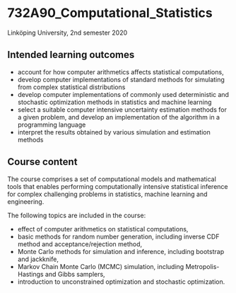 # 732A90_Computational_Statistics
Linköping University, 2nd semester 2020

## Intended learning outcomes

- account for how computer arithmetics affects statistical computations,
- develop computer implementations of standard methods for simulating from complex statistical distributions
- develop computer implementations of commonly used deterministic and stochastic optimization methods in statistics and machine learning
- select a suitable computer intensive uncertainty estimation methods for a given problem, and develop an implementation of the algorithm in a programming language
- interpret the results obtained by various simulation and estimation methods

## Course content

The course comprises a set of computational models and mathematical tools that enables performing computationally 
intensive statistical inference for complex challenging problems in statistics, machine learning and engineering.
 
The following topics are included in the course:
- effect of computer arithmetics on statistical computations,
- basic methods for random number generation, including inverse CDF method and acceptance/rejection method,
- Monte Carlo methods for simulation and inference, including bootstrap and jackknife,
- Markov Chain Monte Carlo (MCMC) simulation, including Metropolis-Hastings and Gibbs samplers,
- introduction to unconstrained optimization and stochastic optimization. 

